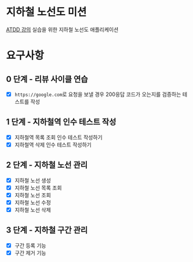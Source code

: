 # 지하철 노선도 미션
[ATDD 강의](https://edu.nextstep.camp/c/R89PYi5H) 실습을 위한 지하철 노선도 애플리케이션

# 요구사항
## 0 단계 - 리뷰 사이클 연습
* [x]   `https://google.com`로 요청을 보낼 경우 200응답 코드가 오는지를 검증하는 테스트를 작성

## 1 단계 - 지하철역 인수 테스트 작성
  * [x]  지하철역 목록 조회 인수 테스트 작성하기
  * [x]  지하철역 삭제 인수 테스트 작성하기

## 2 단계 - 지하철 노선 관리
* [x] 지하철 노선 생성
* [x] 지하철 노선 목록 조회
* [x] 지하철 노선 조회
* [x] 지하철 노선 수정
* [x] 지하철 노선 삭제

## 3 단계 - 지하철 구간 관리
* [x] 구간 등록 기능
* [x] 구간 제거 기능
